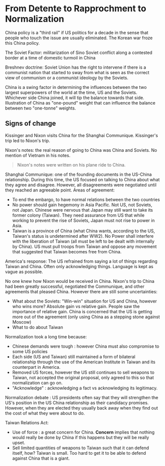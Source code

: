 # From Detente to Rapprochment to Normalization

China policy is a "third rail" if US politics for a decade in the sense that people who touch the issue are usually eliminated. The Korean war froze this China policy.

The Soviet Factor: militarization of Sino Soviet conflict along a contested border at a time of domestic turmoil in China

Breshnev doctrine: Soviet Union has the right to intervene if there is a communist nation that started to sway from what is seen as the correct view of communism or a communist ideology by the Soviets.

China is a swing factor in determining the influences between the two largest superpowers of the world at the time, US and the Soviets. Whichever side China joined, it will tip the balance towards that side. Illustration of China as "one-pound" weight that can influence the balance between two "one-tonne" weights.

## Signs of change

Kissinger and Nixon visits China for the Shanghai Communique. Kissinger's trip led to Nixon's trip.

Nixon's notes: the real reason of going to China was China and Soviets. No mention of Vietnam in his notes.

> Nixon's notes were written on his plane ride to China.

Shanghai Communique: one of the founding documents in the US-China relationship. During this time, the US focused on talking to China about what they agree and disagree. However, all disagreements were negotiated until they reached an agreeable point. Areas of agreement:

- To end the embargo, to have normal relations between the two countries
- No power should gain hegemony in Asia Pacific. Not US, not Soviets, not Japan. Chinese were nervous that Japan may still want to take its former colony (Taiwan). They need assurance from US that while working to prevent the rise of Soviets, Japan must not rise to power in Asia.
- Taiwan is a province of China (what China wants, according to the US, Taiwan's status is undetermined after WW2). No Power shall interfere with the liberation of Taiwan (all must be left to be dealt with internally by China). US must pull troops from Taiwan and oppose any movement that suggested that Taiwan becomes free from China.

America's response: The US refrained from saying a lot of things regarding Taiwan and China. Often only acknowledging things. Language is kept as vague as possible.

No one knew how Nixon would be received in China. Nixon's trip to China had been greatly successful, negotiated the Communique, and other agreements that pleased China. However there are still some uncertainties:

- What about the Soviets: "Win-win" situation for US and China, however who wins more? Absolute gain vs relative gain. People saw the importance of relative gain. China is concerned that the US is getting more out of the agreement (only using China as a stepping stone against Moscow)
- What to do about Taiwan

Normalization took a long time because:

- Chinese demands were tough : however China must also compromise to some US policies
- Each side (US and Taiwan) still maintained a form of bilateral relationship through the use of the American Institute in Taiwan and its counterpart in America.
- Removed US forces, however the US still continues to sell weapons to Taiwan, not accepted the original proposal, only agreed to this so that normalization can go on.
- "Acknowledge" : acknowledging a fact vs acknowledging its legitimacy.

Normalization debate : US presidents often say that they will strengthen the US's position in the US China relationship as their candidacy promises. However, when they are elected they usually back away when they find out the cost of what they were about to do.

Taiwan Relations Act:

- Use of force : a great concern for China. **Concern** implies that nothing would really be done by China if this happens but they will be really upset.
- Sell limited quantities of weapons to Taiwan such that it can defend itself, how? Taiwan is small. Too hard to get it to be able to defend against China that is a giant.
